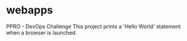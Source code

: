 # webapps
PPRO - DevOps Challenge
This project prints a 'Hello World' statement when a browser is launched.  
